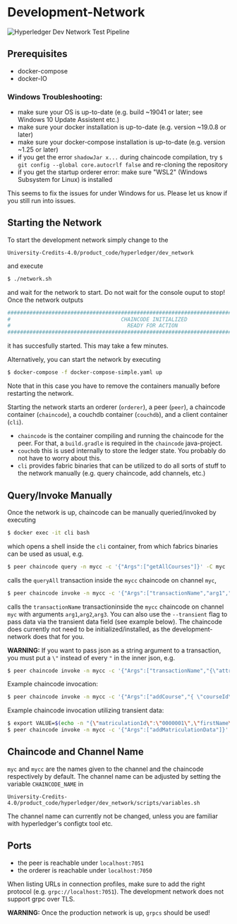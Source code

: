 # Development-Network

![Hyperledger Dev Network Test Pipeline](https://github.com/upb-uc4/hlf-dev-network/workflows/Hyperledger%20Dev%20Network%20Test%20Pipeline/badge.svg)

## Prerequisites
* docker-compose
* docker-IO

### Windows Troubleshooting:
* make sure your OS is up-to-date (e.g. build ~19041 or later; see Windows 10 Update Assistent etc.)
* make sure your docker installation is up-to-date (e.g. version ~19.0.8 or later)
* make sure your docker-compose installation is up-to-date (e.g. version ~1.25 or later)
* if you get the error `shadowJar x...` during chaincode compilation, try `$ git config --global core.autocrlf false` and re-cloning the repository
* if you get the startup orderer error: make sure "WSL2" (Windows Subsystem for Linux) is installed

This seems to fix the issues for under Windows for us. Please let us know if you still run into issues.

## Starting the Network
To start the development network simply change to the 

```
University-Credits-4.0/product_code/hyperledger/dev_network
``` 
and execute

```bash
$ ./network.sh
```

and wait for the network to start. Do not wait for the console ouput to stop! Once the network outputs

```bash
############################################################################################
#                                   CHAINCODE INITIALIZED                                  #
#                                     READY FOR ACTION                                     #
############################################################################################
```
it has succesfully started. This may take a few minutes.

Alternatively, you can start the network by executing

```bash
$ docker-compose -f docker-compose-simple.yaml up
```
Note that in this case you have to remove the containers manually before restarting the network.

Starting the network starts an orderer (```orderer```), a peer (```peer```), a chaincode container (```chaincode```), a couchdb container (```couchdb```), and a client container (```cli```).

*  ```chaincode``` is the container compiling and running the chaincode for the peer. For that, a ```build.gradle``` is required in the ```chaincode``` java-project.
* ```couchdb``` this is used internally to store the ledger state. You probably do not have to worry about this.
* ```cli``` provides fabric binaries that can be utilized to do all sorts of stuff to the network manually (e.g. query chaincode, add channels, etc.)

## Query/Invoke Manually

Once the network is up, chaincode can be manually queried/invoked by executing

```bash
$ docker exec -it cli bash
```

which opens a shell inside the ```cli``` container, from which fabrics binaries can be used as usual, e.g.

```bash
$ peer chaincode query -n mycc -c '{"Args":["getAllCourses"]}' -C myc
```

calls the ```queryAll``` transaction inside the ```mycc``` chaincode on channel ```myc```,

```bash
$ peer chaincode invoke -n mycc -c '{"Args":["transactionName","arg1","arg2","arg3"]}' -C myc
```

calls the ```transactionName``` transactioninside the ```mycc``` chaincode on channel ```myc``` with arguments ```arg1```,```arg2```,```arg3```.
You can also use the ```--transient``` flag to pass data via the transient data field (see example below).
The chaincode does currently not need to be initialized/installed, as the development-network does that for you.

**WARNING:** If you want to pass json as a string argument to a transaction, you must put a ```\"``` instead of every ```"``` in the inner json, e.g.

```bash
$ peer chaincode invoke -n mycc -c '{"Args":["transactionName","{\"attribute\": \"value\"}"]}' -C myc
```

Example chaincode invocation:

```bash
$ peer chaincode invoke -n mycc -c '{"Args":["addCourse","{ \"courseId\": \"course1\",\"courseName\": \"courseName1\",\"courseType\": \"Lecture\",\"startDate\": \"2020-06-29\",\"endDate\": \"2020-06-29\",\"ects\": 3,\"lecturerId\": \"lecturer1\",\"maxParticipants\": 100,\"currentParticipants\": 0,\"courseLanguage\": \"English\",\"courseDescription\": \"some lecture\" }"]}' -C myc
```

Example chaincode invocation utilizing transient data:

```bash
$ export VALUE=$(echo -n "{\"matriculationId\":\"0000001\",\"firstName\":\"firstName1\",\"lastName\":\"lastName1\",\"birthDate\":\"1900-07-21\",\"matriculationStatus\":[{\"fieldOfStudy\":\"Computer Science\",\"semesters\":[\"SS2020\"]}]}" | base64 | tr -d \\n)
$ peer chaincode invoke -n mycc -c '{"Args":["addMatriculationData"]}' --transient "{\"0\":\"$VALUE\"}" -C myc
```


## Chaincode and Channel Name

```myc``` and ```mycc``` are the names given to the channel and the chaincode respectively by default.
The channel name can be adjusted by setting the variable ```CHAINCODE_NAME``` in 

```
University-Credits-4.0/product_code/hyperledger/dev_network/scripts/variables.sh
```

The channel name can currently not be changed, unless you are familiar with hyperledger's configtx tool etc.

## Ports
* the peer is reachable under ```localhost:7051```
* the orderer is reachable under ```localhost:7050```

When listing URLs in connection profiles, make sure to add the right protocol (e.g. ```grpc://localhost:7051```).
The development network does not support grpc over TLS.

**WARNING:** Once the production network is up, ```grpcs``` should be used!

